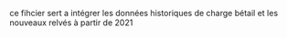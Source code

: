 ce fihcier sert a intégrer les données historiques de charge bétail et les nouveaux relvés à partir de 2021
